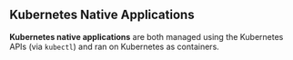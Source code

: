 ## Kubernetes Native Applications

**Kubernetes native applications** are both managed using the Kubernetes APIs (via `kubectl`) and ran on Kubernetes as containers.
